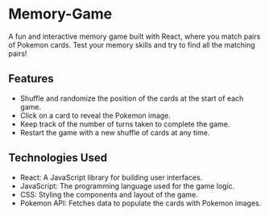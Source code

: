 # Memory-Game
A fun and interactive memory game built with React, where you match pairs of Pokemon cards. Test your memory skills and try to find all the matching pairs!

## Features

- Shuffle and randomize the position of the cards at the start of each game.
- Click on a card to reveal the Pokemon image.
- Keep track of the number of turns taken to complete the game.
- Restart the game with a new shuffle of cards at any time.

## Technologies Used

- React: A JavaScript library for building user interfaces.
- JavaScript: The programming language used for the game logic.
- CSS: Styling the components and layout of the game.
- Pokemon API: Fetches data to populate the cards with Pokemon images.
